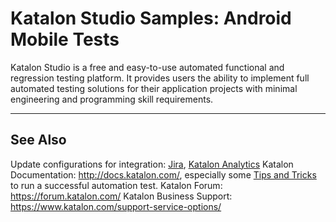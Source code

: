 # Katalon Studio Samples: Android Mobile Tests
Katalon Studio is a free and easy-to-use automated functional and regression testing platform. It provides users the ability to implement full automated testing solutions for their application projects with minimal engineering and programming skill requirements.
______

## See Also
Update configurations for integration: [Jira](https://docs.katalon.com/x/7oEw), [Katalon Analytics](https://docs.katalon.com/x/KRhO)
Katalon Documentation: http://docs.katalon.com/, especially some [Tips and Tricks](https://docs.katalon.com/x/PgXR) to run a successful automation test. 
Katalon Forum: https://forum.katalon.com/
Katalon Business Support: https://www.katalon.com/support-service-options/
